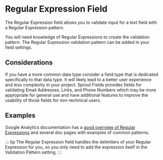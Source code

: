 # Regular Expression Field

The Regular Expression field allows you to validate input for a text field with a Regular Expression pattern. 

You will need knowledge of Regular Expressions to create the validation pattern. The Regular Expression validation pattern can be added in your field settings.

## Considerations

If you have a more common data type consider a field type that is dedicated specifically to that data type. It will likely lead to a better user experience and less complexity in your project. Sprout Fields provides fields for validating Email Addresses, Links, and Phone Numbers which may be more appropriate for general use and have additional features to improve the usability of those fields for non-technical users.

## Examples

Google Analytics documentation has a [good overview of Regular Expressions](https://support.google.com/analytics/answer/1034324) and several doc pages with examples of common patterns.

::: tip
The Regular Expression field handles the delimiters of your Regular Expression for you, so you only need to add the expression itself in the Validation Pattern setting.
:::
